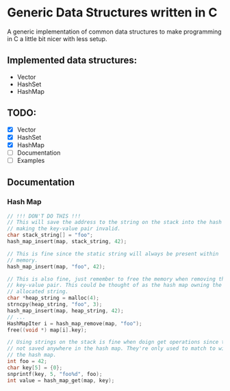 # Generic Data Structures written in C

A generic implementation of common data structures to make programming in C a little bit nicer with less setup.

## Implemented data structures:
- Vector
- HashSet
- HashMap

## TODO:
- [x] Vector
- [x] HashSet
- [x] HashMap
- [ ] Documentation
- [ ] Examples

## Documentation

### Hash Map
```c
// !!! DON'T DO THIS !!!
// This will save the address to the string on the stack into the hash map
// making the key-value pair invalid.
char stack_string[] = "foo";
hash_map_insert(map, stack_string, 42);

// This is fine since the static string will always be present within
// memory.
hash_map_insert(map, "foo", 42);

// This is also fine, just remember to free the memory when removing the
// key-value pair. This could be thought of as the hash map owning the
// allocated string.
char *heap_string = malloc(4);
strncpy(heap_string, "foo", 3);
hash_map_insert(map, heap_string, 42);
// ...
HashMapIter i = hash_map_remove(map, "foo");
free((void *) map[i].key);

// Using strings on the stack is fine when doign get operations since they're
// not saved anywhere in the hash map. They're only used to match to within
// the hash map.
int foo = 42;
char key[5] = {0};
snprintf(key, 5, "foo%d", foo);
int value = hash_map_get(map, key);
```
